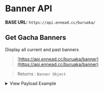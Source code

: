 # Banner API

**BASE URL:** `https://api.ennead.cc/buruaka/`

## Get Gacha Banners
Display all current and past banners
> [https://api.ennead.cc/buruaka/banner](https://api.ennead.cc/buruaka/banner)

> Returns : `Banner Object`
<details>
<summary>View Payload Example</summary>

```json
{
    "status": 200,
    "data": {
        "current": [
            {
                "id": 90050129,
                "gachaType": "PickupGacha",
                "startedAt": "Tue, 27 Sep 2022 03:00:00 GMT",
                "endedAt": "Tue, 04 Oct 2022 02:59:59 GMT",
                "rateups": [
                    "Koharu"
                ]
            },
            {
                "id": 90050130,
                "gachaType": "PickupGacha",
                "startedAt": "Tue, 27 Sep 2022 03:00:00 GMT",
                "endedAt": "Tue, 04 Oct 2022 02:59:59 GMT",
                "rateups": [
                    "Haruna"
                ]
            }
        ],
        "past": [
            {
                "id": 90050003,
                "gachaType": "PickupGacha",
                "startedAt": "Mon, 08 Nov 2021 16:00:00 GMT",
                "endedAt": "Tue, 16 Nov 2021 04:00:00 GMT",
                "rateups": [
                    "Shiroko",
                    "Hoshino"
                ]
            },
            {
                "id": 90050005,
                "gachaType": "PickupGacha",
                "startedAt": "Tue, 16 Nov 2021 04:30:00 GMT",
                "endedAt": "Mon, 29 Nov 2021 04:00:00 GMT",
                "rateups": [
                    "Mashiro"
                ]
            }
        ]
    }
}
```
</details>
